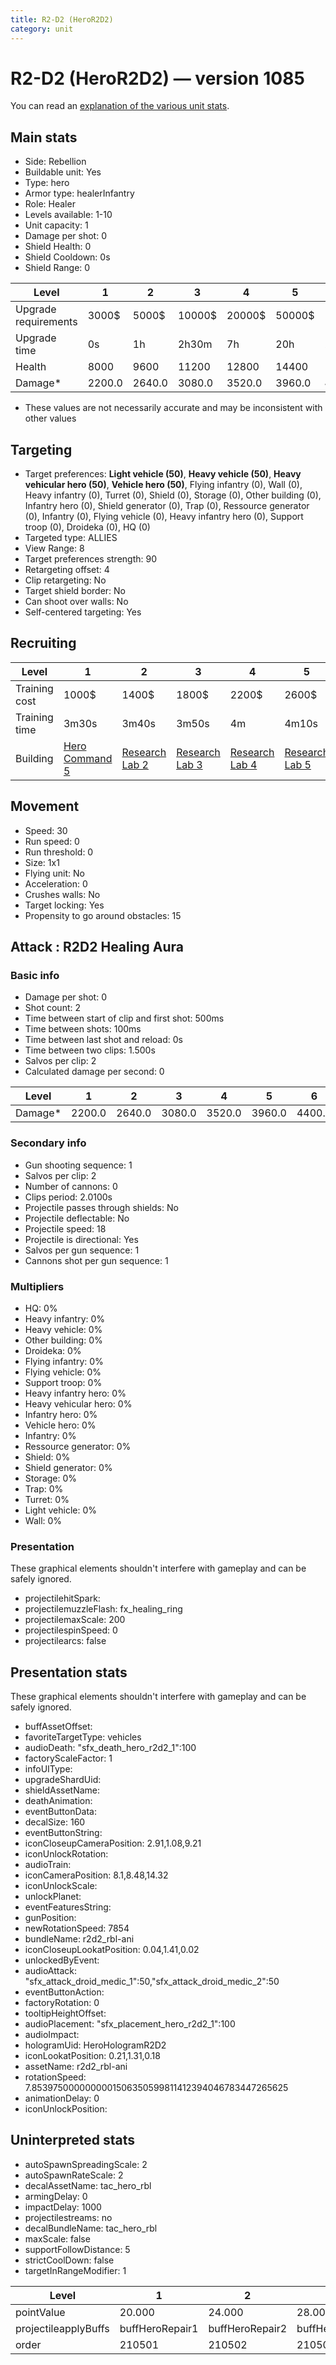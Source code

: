 ```yaml
---
title: R2-D2 (HeroR2D2)
category: unit
---
```


# R2-D2 (HeroR2D2) — version 1085

You can read an [explanation  of the various unit stats](unitexplained.md).

## Main stats

  * Side: Rebellion
  * Buildable unit: Yes
  * Type: hero
  * Armor type: healerInfantry
  * Role: Healer
  * Levels available: 1-10
  * Unit capacity: 1
  * Damage per shot: 0
  * Shield Health: 0
  * Shield Cooldown: 0s
  * Shield Range: 0

|Level               |1     |2     |3     |4     |5     |6      |7      |8      |9       |10      |
|--------------------|------|------|------|------|------|-------|-------|-------|--------|--------|
|Upgrade requirements|3000$ |5000$ |10000$|20000$|50000$|135000$|225000$|450000$|1500000$|2500000$|
|Upgrade time        |0s    |1h    |2h30m |7h    |20h   |2d12h  |4d     |6d     |1w1d    |1w5d    |
|Health              |8000  |9600  |11200 |12800 |14400 |16000  |17600  |19200  |20800   |24000   |
|Damage*             |2200.0|2640.0|3080.0|3520.0|3960.0|4400.0 |4840.0 |5280.0 |5720.0  |6600.0  |

* These values are not necessarily accurate and may be inconsistent with other values

## Targeting

  * Target preferences: **Light vehicle (50)**, **Heavy vehicle (50)**, **Heavy vehicular hero (50)**, **Vehicle hero (50)**, Flying infantry (0), Wall (0), Heavy infantry (0), Turret (0), Shield (0), Storage (0), Other building (0), Infantry hero (0), Shield generator (0), Trap (0), Ressource generator (0), Infantry (0), Flying vehicle (0), Heavy infantry hero (0), Support troop (0), Droideka (0), HQ (0)
  * Targeted type: ALLIES
  * View Range: 8
  * Target preferences strength: 90
  * Retargeting offset: 4
  * Clip retargeting: No
  * Target shield border: No
  * Can shoot over walls: No
  * Self-centered targeting: Yes

## Recruiting

|Level        |1                                          |2                                     |3                                     |4                                     |5                                     |6                                     |7                                     |8                                     |9                                     |10                                     |
|-------------|-------------------------------------------|--------------------------------------|--------------------------------------|--------------------------------------|--------------------------------------|--------------------------------------|--------------------------------------|--------------------------------------|--------------------------------------|---------------------------------------|
|Training cost|1000$                                      |1400$                                 |1800$                                 |2200$                                 |2600$                                 |3000$                                 |3400$                                 |4000$                                 |4200$                                 |4600$                                  |
|Training time|3m30s                                      |3m40s                                 |3m50s                                 |4m                                    |4m10s                                 |4m20s                                 |4m30s                                 |9m20s                                 |9m40s                                 |10m                                    |
|Building     |[Hero Command 5](rebelTacticalCommand.html)|[Research Lab 2](rebelOffenseLab.html)|[Research Lab 3](rebelOffenseLab.html)|[Research Lab 4](rebelOffenseLab.html)|[Research Lab 5](rebelOffenseLab.html)|[Research Lab 6](rebelOffenseLab.html)|[Research Lab 7](rebelOffenseLab.html)|[Research Lab 8](rebelOffenseLab.html)|[Research Lab 9](rebelOffenseLab.html)|[Research Lab 10](rebelOffenseLab.html)|

## Movement

  * Speed: 30
  * Run speed: 0
  * Run threshold: 0
  * Size: 1x1
  * Flying unit: No
  * Acceleration: 0
  * Crushes walls: No
  * Target locking: Yes
  * Propensity to go around obstacles: 15

## Attack : R2D2 Healing Aura

### Basic info

  * Damage per shot: 0
  * Shot count: 2
  * Time between start of clip and first shot: 500ms
  * Time between shots: 100ms
  * Time between last shot and reload: 0s
  * Time between two clips: 1.500s
  * Salvos per clip: 2
  * Calculated damage per second: 0

|Level  |1     |2     |3     |4     |5     |6     |7     |8     |9     |10    |
|-------|------|------|------|------|------|------|------|------|------|------|
|Damage*|2200.0|2640.0|3080.0|3520.0|3960.0|4400.0|4840.0|5280.0|5720.0|6600.0|

### Secondary info

  * Gun shooting sequence: 1
  * Salvos per clip: 2
  * Number of cannons: 0
  * Clips period: 2.0100s
  * Projectile passes through shields: No
  * Projectile deflectable: No
  * Projectile speed: 18
  * Projectile is directional: Yes
  * Salvos per gun sequence: 1
  * Cannons shot per gun sequence: 1

### Multipliers

  * HQ: 0%
  * Heavy infantry: 0%
  * Heavy vehicle: 0%
  * Other building: 0%
  * Droideka: 0%
  * Flying infantry: 0%
  * Flying vehicle: 0%
  * Support troop: 0%
  * Heavy infantry hero: 0%
  * Heavy vehicular hero: 0%
  * Infantry hero: 0%
  * Vehicle hero: 0%
  * Infantry: 0%
  * Ressource generator: 0%
  * Shield: 0%
  * Shield generator: 0%
  * Storage: 0%
  * Trap: 0%
  * Turret: 0%
  * Light vehicle: 0%
  * Wall: 0%

### Presentation

These graphical elements shouldn't interfere with gameplay and can be safely ignored.

  * projectilehitSpark: 
  * projectilemuzzleFlash: fx_healing_ring
  * projectilemaxScale: 200
  * projectilespinSpeed: 0
  * projectilearcs: false

## Presentation stats

These graphical elements shouldn't interfere with gameplay and can be safely ignored.

  * buffAssetOffset: 
  * favoriteTargetType: vehicles
  * audioDeath: "sfx_death_hero_r2d2_1":100
  * factoryScaleFactor: 1
  * infoUIType: 
  * upgradeShardUid: 
  * shieldAssetName: 
  * deathAnimation: 
  * eventButtonData: 
  * decalSize: 160
  * eventButtonString: 
  * iconCloseupCameraPosition: 2.91,1.08,9.21
  * iconUnlockRotation: 
  * audioTrain: 
  * iconCameraPosition: 8.1,8.48,14.32
  * iconUnlockScale: 
  * unlockPlanet: 
  * eventFeaturesString: 
  * gunPosition: 
  * newRotationSpeed: 7854
  * bundleName: r2d2_rbl-ani
  * iconCloseupLookatPosition: 0.04,1.41,0.02
  * unlockedByEvent: 
  * audioAttack: "sfx_attack_droid_medic_1":50,"sfx_attack_droid_medic_2":50
  * eventButtonAction: 
  * factoryRotation: 0
  * tooltipHeightOffset: 
  * audioPlacement: "sfx_placement_hero_r2d2_1":100
  * audioImpact: 
  * hologramUid: HeroHologramR2D2
  * iconLookatPosition: 0.21,1.31,0.18
  * assetName: r2d2_rbl-ani
  * rotationSpeed: 7.8539750000000001506350599811412394046783447265625
  * animationDelay: 0
  * iconUnlockPosition: 

## Uninterpreted stats

  * autoSpawnSpreadingScale: 2
  * autoSpawnRateScale: 2
  * decalAssetName: tac_hero_rbl
  * armingDelay: 0
  * impactDelay: 1000
  * projectilestreams: no
  * decalBundleName: tac_hero_rbl
  * maxScale: false
  * supportFollowDistance: 5
  * strictCoolDown: false
  * targetInRangeModifier: 1

|Level               |1              |2              |3              |4              |5              |6              |7              |8              |9              |10              |
|--------------------|---------------|---------------|---------------|---------------|---------------|---------------|---------------|---------------|---------------|----------------|
|pointValue          |20.000         |24.000         |28.000         |32.000         |36.000         |40.000         |44.000         |48.000         |52.000         |60.000          |
|projectileapplyBuffs|buffHeroRepair1|buffHeroRepair2|buffHeroRepair3|buffHeroRepair4|buffHeroRepair5|buffHeroRepair6|buffHeroRepair7|buffHeroRepair8|buffHeroRepair9|buffHeroRepair10|
|order               |210501         |210502         |210503         |210504         |210505         |210506         |210507         |210508         |210509         |210510          |

